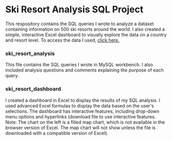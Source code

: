 # Ski Resort Analysis SQL Project

This respository contains the SQL queries I wrote to analyze a dataset containing information on 500 ski resorts around the world. I also created a simple, interactive Excel dashboard to visually explore the data on a country and resort level. To access the data I used, [click here.](https://app.mavenanalytics.io/datasets)


### ski_resort_analysis

This file contains the SQL queries I wrote in MySQL workbench. I also included analysis questions and comments explaining the purpose of each query. 

### ski_resort_dashboard

I created a dashboard in Excel to display the results of my SQL analysis. I used advanced Excel formulas to display the data based on the user's selections. The dashboard has interactive features, including drop-down menu options and hyperlinks (download file to use interactive features. Note: The chart on the left is a filled map chart, which is not available in the browser version of Excel. The map chart will not show unless the file is downloaded with a compatible version of Excel). 
